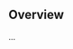 <!-- Note: Please must use one of our issue templates to file an issue! 🛑 -->
<!-- 👉 https://github.com/ekrresa/testing-things/issues/new/choose 👈 -->
<!-- **Issues that should have been filed with a template will be closed without action, and we will ask you to use a template.** -->

<!-- This blank issue template is only for issues that don't fit any of the templates. -->

## Overview

...
